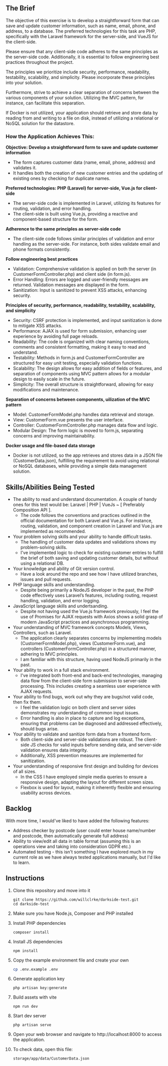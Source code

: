 ## The Brief

The objective of this exercise is to develop a straightforward form that can save and update customer information, such as name, email, phone, and address, to a database. The preferred technologies for this task are PHP, specifically with the Laravel framework for the server-side, and VueJS for the client-side.

Please ensure that any client-side code adheres to the same principles as the server-side code. Additionally, it is essential to follow engineering best practices throughout the project.

The principles we prioritize include security, performance, readability, testability, scalability, and simplicity. Please incorporate these principles into your solution.

Furthermore, strive to achieve a clear separation of concerns between the various components of your solution. Utilizing the MVC pattern, for instance, can facilitate this separation.

If Docker is not utilized, your application should retrieve and store data by reading from and writing to a file on disk, instead of utilizing a relational or NoSQL solution for the datastore.

### How the Application Achieves This:

**Objective: Develop a straightforward form to save and update customer information**
- The form captures customer data (name, email, phone, address) and validates it. 
- It handles both the creation of new customer entries and the updating of existing ones by checking for duplicate names.

**Preferred technologies: PHP (Laravel) for server-side, Vue.js for client-side**
- The server-side code is implemented in Laravel, utilizing its features for routing, validation, and error handling. 
- The client-side is built using Vue.js, providing a reactive and component-based structure for the form.

**Adherence to the same principles as server-side code**
- The client-side code follows similar principles of validation and error handling as the server-side. For instance, both sides validate email and phone formats consistently.

**Follow engineering best practices**
- Validation: Comprehensive validation is applied on both the server (in CustomerFormController.php) and client side (in form.js).
- Error Handling: Errors are logged and user-friendly messages are returned. Validation messages are displayed in the form.
- Sanitization: Input is sanitized to prevent XSS attacks, enhancing security.

**Principles of security, performance, readability, testability, scalability, and simplicity**
- Security: CSRF protection is implemented, and input sanitization is done to mitigate XSS attacks.
- Performance: AJAX is used for form submission, enhancing user experience by avoiding full page reloads.
- Readability: The code is organized with clear naming conventions, comments and consistent formatting, making it easy to read and understand.
- Testability: Methods in form.js and CustomerFormController are structured for easy unit testing, especially validation functions.
- Scalability: The design allows for easy addition of fields or features, and separation of components using MVC pattern allows for a modular design to easily scale in the future.
- Simplicity: The overall structure is straightforward, allowing for easy modifications and maintenance.

**Separation of concerns between components, uilization of the MVC pattern**
- Model: CustomerFormModel.php handles data retrieval and storage.
- View: CustomerForm.vue presents the user interface.
- Controller: CustomerFormController.php manages data flow and logic.
- Modular Design: The form logic is moved to form.js, separating concerns and improving maintainability.

**Docker usage and file-based data storage**
- Docker is not utilized, so the app retrieves and stores data in a JSON file (CustomerData.json), fulfilling the requirement to avoid using relational or NoSQL databases, while providing a simple data management solution.


## Skills/Abilities Being Tested

- The ability to read and understand documentation. A couple of handy ones for this test would be: Laravel | PHP | VueJs ~ [ Preferably Composition API ].
    - The code follows the conventions and practices outlined in the official documentation for both Laravel and Vue.js. For instance, routing, validation, and component creation in Laravel and Vue.js are implemented as recommended.
- Your problem solving skills and your ability to handle difficult tasks.
    - The handling of customer data updates and validations shows my problem-solving skills. 
    - I've implemented logic to check for existing customer entries to fulfill the brief of both saving and updating customer details, but without using a relational DB.
- Your knowledge and ability of Git version control.
    - Have a look around the repo and see how I have utilized branches, issues and pull requests.
- PHP language skills and understanding.
    - Despite being primarily a NodeJS developer in the past, the PHP code effectively uses Laravel’s features, including routing, request handling, validation, and error logging.
- JavaScript language skills and undertsanding.
    - Despite not having used the Vue.js framework previously, I feel the use of Promises for AJAX requests with Axios shows a solid grasp of modern JavaScript practices and asynchronous programming.
- Your understanding of MVC framework concepts Models, Views, Controllers, such as Laravel.
    - The application clearly separates concerns by implementing models (CustomerFormModel.php), views (CustomerForm.vue), and controllers (CustomerFormController.php) in a structured manner, adhering to MVC principles. 
    - I am familiar with this structure, having used NodeJS primarily in the past.
- Your ability to work in a full stack environment.
    - I've integrated both front-end and back-end technologies, managing data flow from the client-side form submission to server-side processing. This includes creating a seamless user experience with AJAX requests.
- Your ability to find bugs, work out why they are bugs/not valid code, then fix them.
    - I feel the validation logic on both client and server sides demonstrates my understanding of common input issues. 
    - Error handling is also in place to capture and log exceptions, ensuring that problems can be diagnosed and addressed effectively, should bugs arise.
- Your ability to validate and sanitize form data from a frontend form.
    - Both client-side and server-side validations are robust. The client-side JS checks for valid inputs before sending data, and server-side validation ensures data integrity. 
    - Additionally, XSS prevention measures are implemented for sanitization.
- Your understanding of responsive first design and building for devices of all sizes.
    - In the CSS I have employed simple media queries to ensure a responsive design, adapting the layout for different screen sizes. 
    - Flexbox is used for layout, making it inherently flexible and ensuring usability across devices.


## Backlog

With more time, I would've liked to have added the following features:
 - Address checker by postcode (user could enter house name/number and postcode, then automatically generate full address)
 - Ability to view/edit all data in table format (assuming this is an operations view and taking into consideration GDPR etc.)
 - Automated testing - this isn't something I have explored much in my current role as we have always tested applications manually, but I'd like to learn.


## Instructions

1. Clone this repository and move into it
    ```
    git clone https://github.com/willclrke/darkside-test.git
    cd darkside-test
    ```
2. Make sure you have Node.js, Composer and PHP installed
3. Install PHP dependencies
    ```
    composer install
    ```
4. Install JS dependencies
    ```
    npm install
    ```
5. Copy the example environment file and create your own
   ```bash
   cp .env.example .env
   ```
6. Generate application key
    ```
    php artisan key:generate
    ```
7. Build assets with vite
    ```
    npm run dev
    ```
8. Start dev server
    ```
    php artisan serve
    ```

9. Open your web browser and navigate to http://localhost:8000 to access the application.
10. To check data, open this file: 
    ```
    storage/app/data/CustomerData.json
    ```